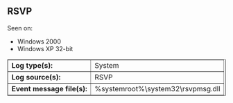 ## RSVP

Seen on:
* Windows 2000
* Windows XP 32-bit

<table border="1" class="docutils">
  <tbody>
    <tr>
      <td><b>Log type(s):</b></td>
      <td>System</td>
    </tr>
    <tr>
      <td><b>Log source(s):</b></td>
      <td>RSVP</td>
    </tr>
    <tr>
      <td><b>Event message file(s):</b></td>
      <td>%systemroot%\system32\rsvpmsg.dll</td>
    </tr>
  </tbody>
</table>

&nbsp;

